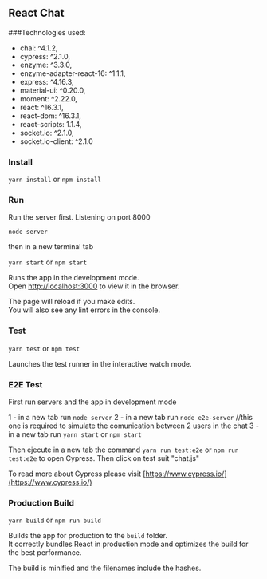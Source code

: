 ## React Chat

###Technologies used: 

* chai: ^4.1.2,
* cypress: ^2.1.0,
* enzyme: ^3.3.0,
* enzyme-adapter-react-16: ^1.1.1,
* express: ^4.16.3,
* material-ui: ^0.20.0,
* moment: ^2.22.0,
* react: ^16.3.1,
* react-dom: ^16.3.1,
* react-scripts: 1.1.4,
* socket.io: ^2.1.0,
* socket.io-client: ^2.1.0

### Install

`yarn install` or `npm install`

### Run

Run the server first. Listening on port 8000

`node server`

then in a new terminal tab

`yarn start` or `npm start`

Runs the app in the development mode.<br>
Open [http://localhost:3000](http://localhost:3000) to view it in the browser.

The page will reload if you make edits.<br>
You will also see any lint errors in the console.

### Test

`yarn test` or `npm test`

Launches the test runner in the interactive watch mode.<br>

### E2E Test

First run servers and the app in development mode

1 - in a new tab run `node server`
2 - in a new tab run `node e2e-server` //this one is required to simulate the comunication between 2 users in the chat
3 - in a new tab run `yarn start` or `npm start`

Then ejecute in a new tab the command `yarn run test:e2e` or `npm run test:e2e` to open Cypress. Then click on test suit "chat.js"

To read more about Cypress please visit [https://www.cypress.io/](https://www.cypress.io/)

### Production Build

`yarn build` or `npm run build`

Builds the app for production to the `build` folder.<br>
It correctly bundles React in production mode and optimizes the build for the best performance.

The build is minified and the filenames include the hashes.<br>
